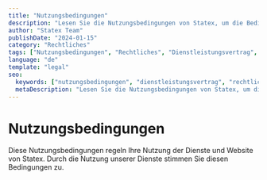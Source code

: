 ```yaml
---
title: "Nutzungsbedingungen"
description: "Lesen Sie die Nutzungsbedingungen von Statex, um die Bedingungen für die Nutzung unserer Dienste und Website zu verstehen."
author: "Statex Team"
publishDate: "2024-01-15"
category: "Rechtliches"
tags: ["Nutzungsbedingungen", "Rechtliches", "Dienstleistungsvertrag", "Geschäftsbedingungen"]
language: "de"
template: "legal"
seo:
  keywords: ["nutzungsbedingungen", "dienstleistungsvertrag", "rechtliches", "geschäftsbedingungen", "statex bedingungen"]
  metaDescription: "Lesen Sie die Nutzungsbedingungen von Statex, um die Bedingungen für die Nutzung unserer Dienste und Website zu verstehen."
---
```


# Nutzungsbedingungen

Diese Nutzungsbedingungen regeln Ihre Nutzung der Dienste und Website von Statex. Durch die Nutzung unserer Dienste stimmen Sie diesen Bedingungen zu. 